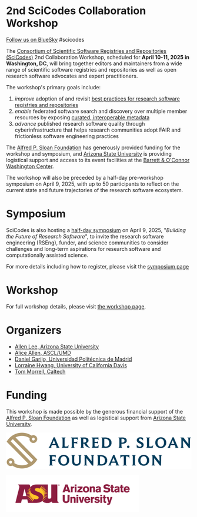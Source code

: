 # 2nd SciCodes Collaboration Workshop

[Follow us on BlueSky](https://bsky.app/profile/scicodes.bsky.social) #scicodes

The [Consortium of Scientific Software Registries and Repositories (SciCodes)](https://scicodes.net) 2nd Collaboration Workshop, scheduled for **April 10-11, 2025 in Washington, DC**, will bring together editors and maintainers from a wide range of scientific software registries and repositories as well as open research software advocates and expert practitioners.

The workshop's primary goals include: 

1. *improve* adoption of and revisit [best practices for research software registries and repositories](https://doi.org/10.7717/peerj-cs.1023)
2. *enable* federated software search and discovery over multiple member resources by exposing [curated, interoperable metadata](https://codemeta.github.io)
3. *advance* published research software quality through cyberinfrastructure that helps research communities adopt FAIR and frictionless software engineering practices

The [Alfred P. Sloan Foundation](https://sloan.org) has generously provided funding for the workshop and symposium, and [Arizona State University](https://www.asu.edu) is providing logistical support and access to its event facilities at the [Barrett &amp; O'Connor Washington Center](https://washingtondc.asu.edu/barrett-and-oconnor-center).

The workshop will also be preceded by a half-day pre-workshop symposium on April 9, 2025, with up to 50 participants to reflect on the current state and future trajectories of the research software ecosystem. 

# Symposium

SciCodes is also hosting a [half-day symposium](symposium.html) on April 9, 2025, "*Building the Future of Research Software*", to invite the research software engineering (RSEng), funder, and science communities to consider challenges and long-term aspirations for research software and computationally assisted science.

For more details including how to register, please visit the [symposium page](symposium.html)

# Workshop

For full workshop details, please visit [the workshop page](workshop.html).

# Organizers

- [Allen Lee, Arizona State University](https://orcid.org/0000-0002-6523-6079)
- [Alice Allen, ASCL/UMD](https://orcid.org/0000-0003-3477-2845)
- [Daniel Garijo, Universidad Politécnica de Madrid](https://orcid.org/0000-0003-0454-7145)
- [Lorraine Hwang, University of California Davis](https://orcid.org/0000-0002-1021-3101)
- [Tom Morrell, Caltech](https://orcid.org/0000-0001-9266-5146)

<!--
### [Agenda](Agenda.md)

### [Remote access](RemoteAccess.md)

### [Logistics](Logistics.md)  

### [Participants](Participants.md)

### [Links for workshop activities](ActivitiesLinks.md)

### [Workshop and presentation slides](https://github.com/ASCLnet/SWRegistryWorkshop/tree/master/presentations)  

### [Workshop evaluation](https://forms.gle/ksjx6o6pNkbS8gsSA)  

### [Workshop products and results](Products/Products.md)

### [Photo album](https://mikehucka.smugmug.com/Work/Software-meetings/SSRCW-2019/)  
-->

# Funding

This workshop is made possible by the generous financial support of the [Alfred P. Sloan Foundation](https://sloan.org/) as well as logistical support from [Arizona State University](https://www.asu.edu).

<a href="https://sloan.org/"><img class="centered" height="100" src="assets/logos/sloan-logo.png"></a>

<a href="https://www.asu.edu/"><img class="centered" height="100" src="assets/logos/asu-logo.png"></a>